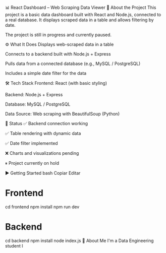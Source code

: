 📊 React Dashboard – Web Scraping Data Viewer
📌 About the Project
This project is a basic data dashboard built with React and Node.js, connected to a real database. It displays scraped data in a table and allows filtering by date.

The project is still in progress and currently paused.

⚙️ What It Does
Displays web-scraped data in a table

Connects to a backend built with Node.js + Express

Pulls data from a connected database (e.g., MySQL / PostgreSQL)

Includes a simple date filter for the data

🛠️ Tech Stack
Frontend: React (with basic styling)

Backend: Node.js + Express

Database: MySQL / PostgreSQL

Data Source: Web scraping with BeautifulSoup (Python)

🚧 Status
✅ Backend connection working

✅ Table rendering with dynamic data

✅ Date filter implemented

❌ Charts and visualizations pending

⏸ Project currently on hold

▶️ Getting Started
bash
Copiar
Editar
# Frontend
cd frontend
npm install
npm run dev

# Backend
cd backend
npm install
node index.js
🙋 About Me
I'm a Data Engineering student l
